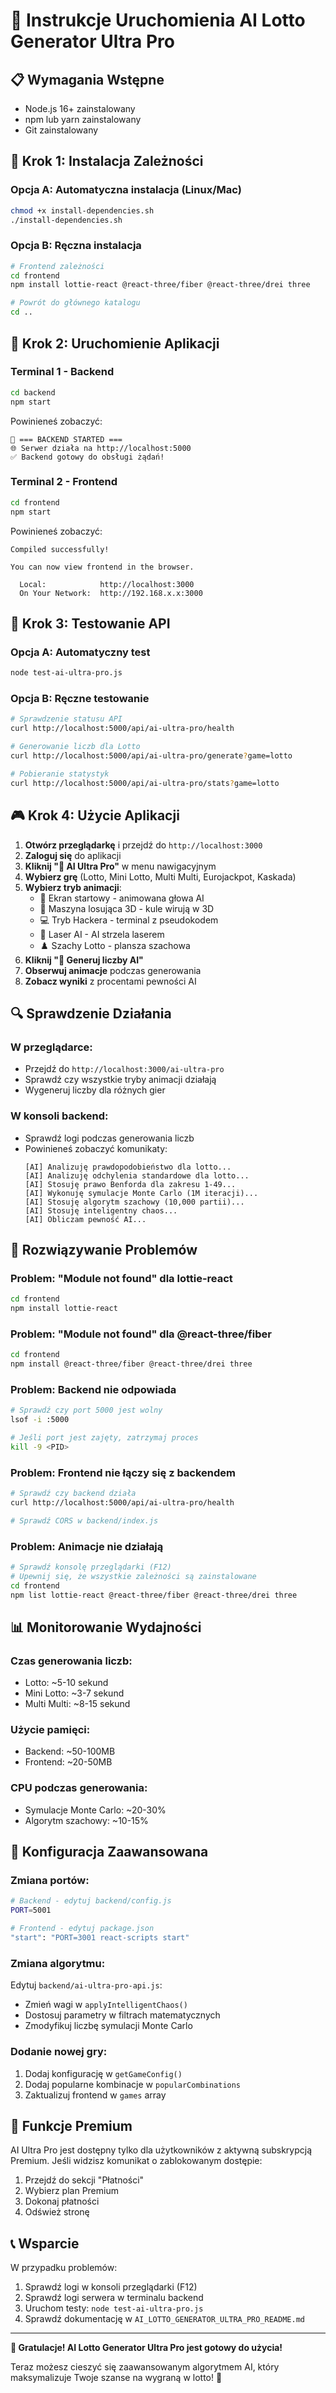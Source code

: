 # 🚀 Instrukcje Uruchomienia AI Lotto Generator Ultra Pro

## 📋 Wymagania Wstępne

- Node.js 16+ zainstalowany
- npm lub yarn zainstalowany
- Git zainstalowany

## 🔧 Krok 1: Instalacja Zależności

### Opcja A: Automatyczna instalacja (Linux/Mac)
```bash
chmod +x install-dependencies.sh
./install-dependencies.sh
```

### Opcja B: Ręczna instalacja
```bash
# Frontend zależności
cd frontend
npm install lottie-react @react-three/fiber @react-three/drei three

# Powrót do głównego katalogu
cd ..
```

## 🚀 Krok 2: Uruchomienie Aplikacji

### Terminal 1 - Backend
```bash
cd backend
npm start
```

Powinieneś zobaczyć:
```
🚀 === BACKEND STARTED ===
🌐 Serwer działa na http://localhost:5000
✅ Backend gotowy do obsługi żądań!
```

### Terminal 2 - Frontend
```bash
cd frontend
npm start
```

Powinieneś zobaczyć:
```
Compiled successfully!

You can now view frontend in the browser.

  Local:            http://localhost:3000
  On Your Network:  http://192.168.x.x:3000
```

## 🧪 Krok 3: Testowanie API

### Opcja A: Automatyczny test
```bash
node test-ai-ultra-pro.js
```

### Opcja B: Ręczne testowanie
```bash
# Sprawdzenie statusu API
curl http://localhost:5000/api/ai-ultra-pro/health

# Generowanie liczb dla Lotto
curl http://localhost:5000/api/ai-ultra-pro/generate?game=lotto

# Pobieranie statystyk
curl http://localhost:5000/api/ai-ultra-pro/stats?game=lotto
```

## 🎮 Krok 4: Użycie Aplikacji

1. **Otwórz przeglądarkę** i przejdź do `http://localhost:3000`
2. **Zaloguj się** do aplikacji
3. **Kliknij "🚀 AI Ultra Pro"** w menu nawigacyjnym
4. **Wybierz grę** (Lotto, Mini Lotto, Multi Multi, Eurojackpot, Kaskada)
5. **Wybierz tryb animacji**:
   - 🚀 Ekran startowy - animowana głowa AI
   - 🎰 Maszyna losująca 3D - kule wirują w 3D
   - 💻 Tryb Hackera - terminal z pseudokodem
   - 🔫 Laser AI - AI strzela laserem
   - ♟️ Szachy Lotto - plansza szachowa
6. **Kliknij "🚀 Generuj liczby AI"**
7. **Obserwuj animacje** podczas generowania
8. **Zobacz wyniki** z procentami pewności AI

## 🔍 Sprawdzenie Działania

### W przeglądarce:
- Przejdź do `http://localhost:3000/ai-ultra-pro`
- Sprawdź czy wszystkie tryby animacji działają
- Wygeneruj liczby dla różnych gier

### W konsoli backend:
- Sprawdź logi podczas generowania liczb
- Powinieneś zobaczyć komunikaty:
  ```
  [AI] Analizuję prawdopodobieństwo dla lotto...
  [AI] Analizuję odchylenia standardowe dla lotto...
  [AI] Stosuję prawo Benforda dla zakresu 1-49...
  [AI] Wykonuję symulacje Monte Carlo (1M iteracji)...
  [AI] Stosuję algorytm szachowy (10,000 partii)...
  [AI] Stosuję inteligentny chaos...
  [AI] Obliczam pewność AI...
  ```

## 🐛 Rozwiązywanie Problemów

### Problem: "Module not found" dla lottie-react
```bash
cd frontend
npm install lottie-react
```

### Problem: "Module not found" dla @react-three/fiber
```bash
cd frontend
npm install @react-three/fiber @react-three/drei three
```

### Problem: Backend nie odpowiada
```bash
# Sprawdź czy port 5000 jest wolny
lsof -i :5000

# Jeśli port jest zajęty, zatrzymaj proces
kill -9 <PID>
```

### Problem: Frontend nie łączy się z backendem
```bash
# Sprawdź czy backend działa
curl http://localhost:5000/api/ai-ultra-pro/health

# Sprawdź CORS w backend/index.js
```

### Problem: Animacje nie działają
```bash
# Sprawdź konsolę przeglądarki (F12)
# Upewnij się, że wszystkie zależności są zainstalowane
cd frontend
npm list lottie-react @react-three/fiber @react-three/drei three
```

## 📊 Monitorowanie Wydajności

### Czas generowania liczb:
- Lotto: ~5-10 sekund
- Mini Lotto: ~3-7 sekund
- Multi Multi: ~8-15 sekund

### Użycie pamięci:
- Backend: ~50-100MB
- Frontend: ~20-50MB

### CPU podczas generowania:
- Symulacje Monte Carlo: ~20-30%
- Algorytm szachowy: ~10-15%

## 🔧 Konfiguracja Zaawansowana

### Zmiana portów:
```bash
# Backend - edytuj backend/config.js
PORT=5001

# Frontend - edytuj package.json
"start": "PORT=3001 react-scripts start"
```

### Zmiana algorytmu:
Edytuj `backend/ai-ultra-pro-api.js`:
- Zmień wagi w `applyIntelligentChaos()`
- Dostosuj parametry w filtrach matematycznych
- Zmodyfikuj liczbę symulacji Monte Carlo

### Dodanie nowej gry:
1. Dodaj konfigurację w `getGameConfig()`
2. Dodaj popularne kombinacje w `popularCombinations`
3. Zaktualizuj frontend w `games` array

## 🎯 Funkcje Premium

AI Ultra Pro jest dostępny tylko dla użytkowników z aktywną subskrypcją Premium. Jeśli widzisz komunikat o zablokowanym dostępie:

1. Przejdź do sekcji "Płatności"
2. Wybierz plan Premium
3. Dokonaj płatności
4. Odśwież stronę

## 📞 Wsparcie

W przypadku problemów:
1. Sprawdź logi w konsoli przeglądarki (F12)
2. Sprawdź logi serwera w terminalu backend
3. Uruchom testy: `node test-ai-ultra-pro.js`
4. Sprawdź dokumentację w `AI_LOTTO_GENERATOR_ULTRA_PRO_README.md`

---

**🎉 Gratulacje! AI Lotto Generator Ultra Pro jest gotowy do użycia!**

Teraz możesz cieszyć się zaawansowanym algorytmem AI, który maksymalizuje Twoje szanse na wygraną w lotto! 🚀








































